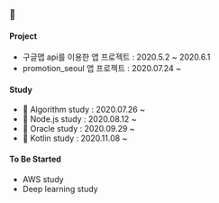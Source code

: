 ###  👋

<!--
**hyeji1221/hyeji1221** is a ✨ _special_ ✨ repository because its `README.md` (this file) appears on your GitHub profile.

Here are some ideas to get you started:

- 🔭 I’m currently working on ...
- 🌱 I’m currently learning ...
- 👯 I’m looking to collaborate on ...
- 🤔 I’m looking for help with ...
- 💬 Ask me about ...
- 📫 How to reach me: ...
- 😄 Pronouns: ...
- ⚡ Fun fact: ...
-->
#### Project
- 구글맵 api를 이용한 앱 프로젝트 : 2020.5.2 ~ 2020.6.1
- promotion_seoul 앱 프로젝트 : 2020.07.24 ~

#### Study

- 🌱 Algorithm study : 2020.07.26 ~
- 🌱 Node.js study : 2020.08.12 ~
- 🌱 Oracle study : 2020.09.29 ~
- 🌱 Kotlin study : 2020.11.08 ~

#### To Be Started
- AWS study
- Deep learning study